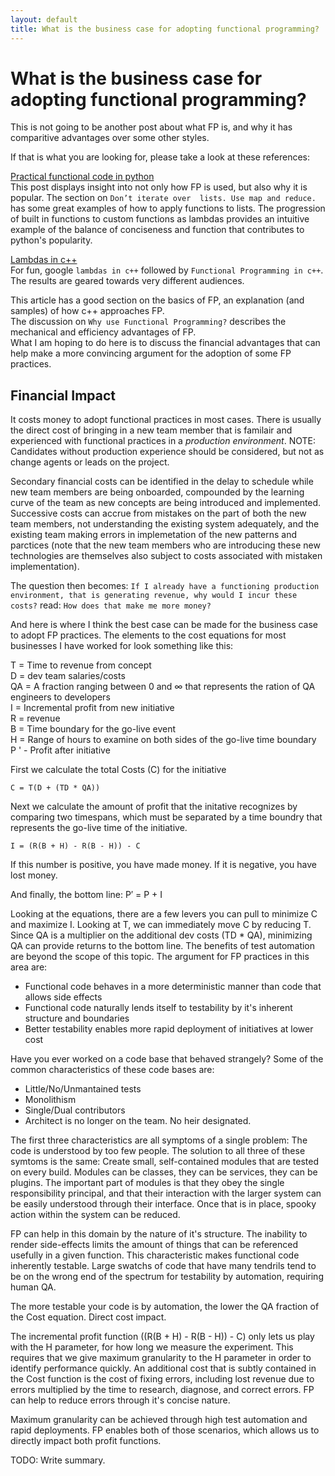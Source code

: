```yaml
---
layout: default
title: What is the business case for adopting functional programming?
---
```


# What is the business case for adopting functional programming?

This is not going to be another post about what FP is, and why it has comparitive advantages over some other styles.

If that is what you are looking for, please take a look at these references:

[Practical functional code in python](https://maryrosecook.com/blog/post/a-practical-introduction-to-functional-programming])  
This post displays insight into not only how FP is used, but also why it is popular.  The section on `Don’t iterate over 
lists. Use map and reduce.` has some great examples of how to apply functions to lists.  The progression of built in functions to custom 
functions as lambdas provides an intuitive example of the balance of conciseness and function that contributes to python's 
popularity.

[Lambdas in c++](https://medium.com/@DakshHub/lambdas-the-companion-of-modern-c-b7dfd43b5abb)  
For fun, google `lambdas in c++` followed by `Functional Programming in c++`.  The results are geared towards very different audiences.

This article has a good section on the basics of FP, an explanation (and samples) of how c++ approaches FP.  
The discussion on `Why use Functional Programming?` describes the mechanical and efficiency advantages of FP.  
What I am hoping to do here is to discuss the financial advantages that can help make a more convincing
argument for the adoption of some FP practices.

## Financial Impact
It costs money to adopt functional practices in most cases.  There is usually the direct cost of bringing in a new team member that is familair
and experienced with functional practices in a *production environment*.  NOTE: Candidates without production experience should be considered, but not 
as change agents or leads on the project.

Secondary financial costs can be identified in the delay to schedule while new team members are being onboarded, compounded by the learning curve
of the team as new concepts are being introduced and implemented.  Successive costs can accrue from mistakes on the part of both the new team members, not understanding the existing system adequately, and the existing team making errors in implemetation of the new patterns and parctices (note that the new team members who are introducing these new technologies are themselves also subject to costs associated with mistaken implementation).

The question then becomes: `If I already have a functioning production environment, that is generating revenue, why would I incur these costs?`
read: `How does that make me more money?`

And here is where I think the best case can be made for the business case to adopt FP practices.  The elements to the cost equations for 
most businesses I have worked for look something like this:

T = Time to revenue from concept  
D = dev team salaries/costs  
QA = A fraction ranging between 0 and &#8734; that represents the ration of QA engineers to developers  
I = Incremental profit from new initiative  
R = revenue  
B = Time boundary for the go-live event  
H = Range of hours to examine on both sides of the go-live time boundary  
P &#39; - Profit after initiative  

First we calculate the total Costs (C) for the initiative

    C = T(D + (TD * QA))
    
Next we calculate the amount of profit that the initative recognizes by comparing two timespans, which must be separated by a time boundry that represents the go-live time of the initiative.

    I = (R(B + H) - R(B - H)) - C

If this number is positive, you have made money.  If it is negative, you have lost money.  

And finally, the bottom line:
    P&#8242; =  P + I

Looking at the equations, there are a few levers you can pull to minimize C and maximize I.  Looking at T, we can immediately move C by reducing T.
Since QA is a multiplier on the additional dev costs (TD * QA), minimizing QA can provide returns to the bottom line.  The benefits of test automation are beyond the scope of this topic.  The argument for FP practices in this area are:
- Functional code behaves in a more deterministic manner than code that allows side effects
- Functional code naturally lends itself to testability by it's inherent structure and boundaries
- Better testability enables more rapid deployment of initiatives at lower cost

Have you ever worked on a code base that behaved strangely?  Some of the common characteristics of these code bases are:
- Little/No/Unmantained tests
- Monolithism
- Single/Dual contributors
- Architect is no longer on the team.  No heir designated.

The first three characteristics are all symptoms of a single problem: The code is understood by too few people.  The solution to all three of these symtoms is the same: Create small, self-contained modules that are tested on every build.  Modules can be classes, they can be services, they can be plugins.  The important part of modules is that they obey the single responsibility principal, and that their interaction with the larger system can be easily understood through their interface.  Once that is in place, spooky action within the system can be reduced.

FP can help in this domain by the nature of it's structure.  The inability to render side-effects limits the amount of things that can be referenced usefully in a given function.  This characteristic makes functional code inherently testable.  Large swatchs of code that have many tendrils tend to be on the wrong end of the spectrum for testability by automation, requiring human QA.

The more testable your code is by automation, the lower the QA fraction of the Cost equation.  Direct cost impact.

The incremental profit function ((R(B + H) - R(B - H)) - C) only lets us play with the H parameter, for how long we measure the experiment.  This requires that we give maximum granularity to the H parameter in order to identify performance quickly.  An additional cost that is subtly contained in the Cost function is the cost of fixing errors, including lost revenue due to errors multiplied by the time to research, diagnose, and correct errors.  FP can help to reduce errors through it's concise nature.

Maximum granularity can be achieved through high test automation and rapid deployments.  FP enables both of those scenarios, which allows us to directly impact both profit functions.   

TODO: Write summary.


